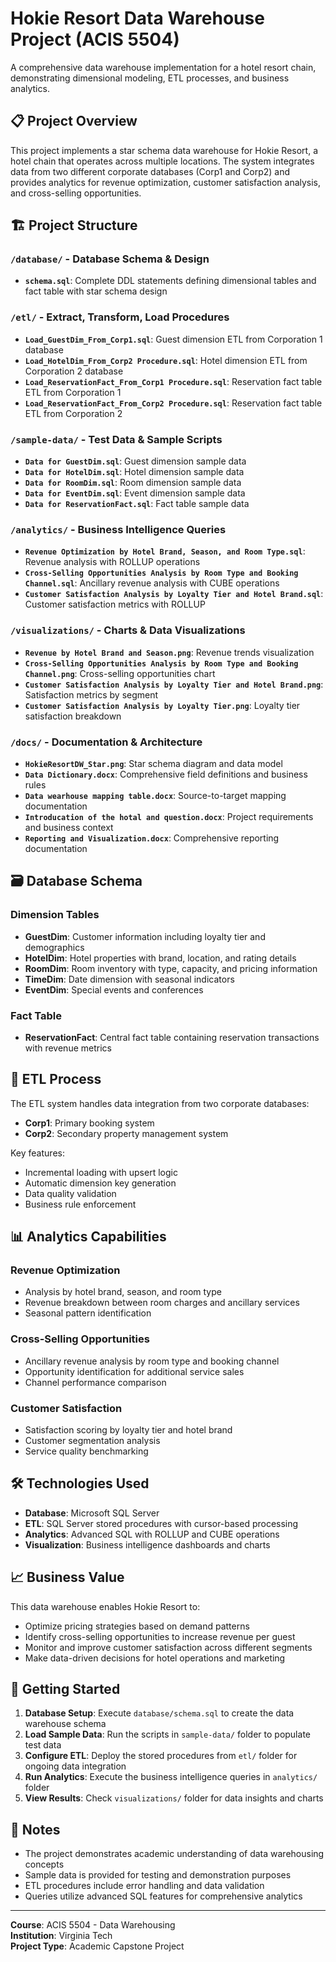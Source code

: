 # Hokie Resort Data Warehouse Project (ACIS 5504)

A comprehensive data warehouse implementation for a hotel resort chain, demonstrating dimensional modeling, ETL processes, and business analytics.

## 📋 Project Overview

This project implements a star schema data warehouse for Hokie Resort, a hotel chain that operates across multiple locations. The system integrates data from two different corporate databases (Corp1 and Corp2) and provides analytics for revenue optimization, customer satisfaction analysis, and cross-selling opportunities.

## 🏗️ Project Structure

### `/database/` - Database Schema & Design
- **`schema.sql`**: Complete DDL statements defining dimensional tables and fact table with star schema design

### `/etl/` - Extract, Transform, Load Procedures
- **`Load_GuestDim_From_Corp1.sql`**: Guest dimension ETL from Corporation 1 database
- **`Load_HotelDim_From_Corp2 Procedure.sql`**: Hotel dimension ETL from Corporation 2 database
- **`Load_ReservationFact_From_Corp1 Procedure.sql`**: Reservation fact table ETL from Corporation 1
- **`Load_ReservationFact_From_Corp2 Procedure.sql`**: Reservation fact table ETL from Corporation 2

### `/sample-data/` - Test Data & Sample Scripts
- **`Data for GuestDim.sql`**: Guest dimension sample data
- **`Data for HotelDim.sql`**: Hotel dimension sample data
- **`Data for RoomDim.sql`**: Room dimension sample data
- **`Data for EventDim.sql`**: Event dimension sample data
- **`Data for ReservationFact.sql`**: Fact table sample data

### `/analytics/` - Business Intelligence Queries
- **`Revenue Optimization by Hotel Brand, Season, and Room Type.sql`**: Revenue analysis with ROLLUP operations
- **`Cross-Selling Opportunities Analysis by Room Type and Booking Channel.sql`**: Ancillary revenue analysis with CUBE operations
- **`Customer Satisfaction Analysis by Loyalty Tier and Hotel Brand.sql`**: Customer satisfaction metrics with ROLLUP

### `/visualizations/` - Charts & Data Visualizations
- **`Revenue by Hotel Brand and Season.png`**: Revenue trends visualization
- **`Cross-Selling Opportunities Analysis by Room Type and Booking Channel.png`**: Cross-selling opportunities chart
- **`Customer Satisfaction Analysis by Loyalty Tier and Hotel Brand.png`**: Satisfaction metrics by segment
- **`Customer Satisfaction Analysis by Loyalty Tier.png`**: Loyalty tier satisfaction breakdown

### `/docs/` - Documentation & Architecture
- **`HokieResortDW_Star.png`**: Star schema diagram and data model
- **`Data Dictionary.docx`**: Comprehensive field definitions and business rules
- **`Data wearhouse mapping table.docx`**: Source-to-target mapping documentation
- **`Introducation of the hotal and question.docx`**: Project requirements and business context
- **`Reporting and Visualization.docx`**: Comprehensive reporting documentation

## 🗃️ Database Schema

### Dimension Tables
- **GuestDim**: Customer information including loyalty tier and demographics
- **HotelDim**: Hotel properties with brand, location, and rating details
- **RoomDim**: Room inventory with type, capacity, and pricing information
- **TimeDim**: Date dimension with seasonal indicators
- **EventDim**: Special events and conferences

### Fact Table
- **ReservationFact**: Central fact table containing reservation transactions with revenue metrics

## 🔄 ETL Process

The ETL system handles data integration from two corporate databases:
- **Corp1**: Primary booking system
- **Corp2**: Secondary property management system

Key features:
- Incremental loading with upsert logic
- Automatic dimension key generation
- Data quality validation
- Business rule enforcement

## 📊 Analytics Capabilities

### Revenue Optimization
- Analysis by hotel brand, season, and room type
- Revenue breakdown between room charges and ancillary services
- Seasonal pattern identification

### Cross-Selling Opportunities
- Ancillary revenue analysis by room type and booking channel
- Opportunity identification for additional service sales
- Channel performance comparison

### Customer Satisfaction
- Satisfaction scoring by loyalty tier and hotel brand
- Customer segmentation analysis
- Service quality benchmarking

## 🛠️ Technologies Used

- **Database**: Microsoft SQL Server
- **ETL**: SQL Server stored procedures with cursor-based processing
- **Analytics**: Advanced SQL with ROLLUP and CUBE operations
- **Visualization**: Business intelligence dashboards and charts

## 📈 Business Value

This data warehouse enables Hokie Resort to:
- Optimize pricing strategies based on demand patterns
- Identify cross-selling opportunities to increase revenue per guest
- Monitor and improve customer satisfaction across different segments
- Make data-driven decisions for hotel operations and marketing

## 🚀 Getting Started

1. **Database Setup**: Execute `database/schema.sql` to create the data warehouse schema
2. **Load Sample Data**: Run the scripts in `sample-data/` folder to populate test data
3. **Configure ETL**: Deploy the stored procedures from `etl/` folder for ongoing data integration
4. **Run Analytics**: Execute the business intelligence queries in `analytics/` folder
5. **View Results**: Check `visualizations/` folder for data insights and charts

## 📝 Notes

- The project demonstrates academic understanding of data warehousing concepts
- Sample data is provided for testing and demonstration purposes
- ETL procedures include error handling and data validation
- Queries utilize advanced SQL features for comprehensive analytics

---

**Course**: ACIS 5504 - Data Warehousing  
**Institution**: Virginia Tech  
**Project Type**: Academic Capstone Project
